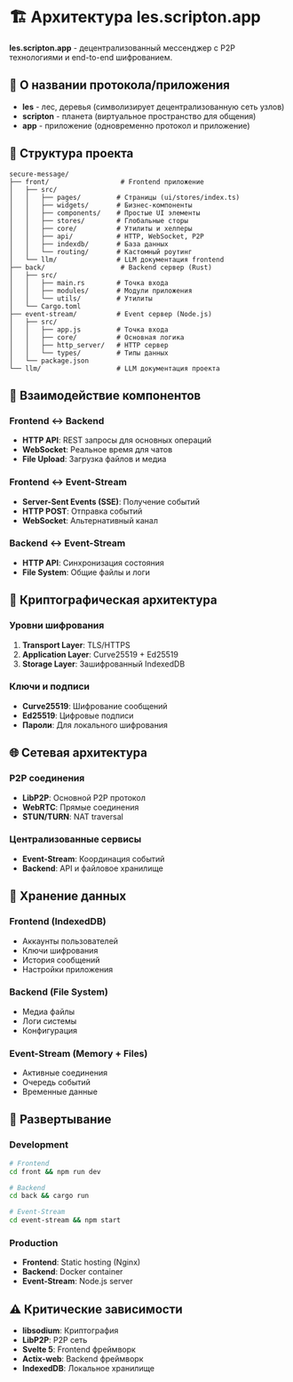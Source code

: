 # 🏗️ Архитектура les.scripton.app

**les.scripton.app** - децентрализованный мессенджер с P2P технологиями и end-to-end шифрованием.

## 📖 О названии протокола/приложения
- **les** - лес, деревья (символизирует децентрализованную сеть узлов)
- **scripton** - планета (виртуальное пространство для общения)
- **app** - приложение (одновременно протокол и приложение)

## 📁 Структура проекта
```
secure-message/
├── front/                  # Frontend приложение
│   ├── src/
│   │   ├── pages/         # Страницы (ui/stores/index.ts)
│   │   ├── widgets/       # Бизнес-компоненты
│   │   ├── components/    # Простые UI элементы
│   │   ├── stores/        # Глобальные сторы
│   │   ├── core/          # Утилиты и хелперы
│   │   ├── api/           # HTTP, WebSocket, P2P
│   │   ├── indexdb/       # База данных
│   │   └── routing/       # Кастомный роутинг
│   └── llm/               # LLM документация frontend
├── back/                   # Backend сервер (Rust)
│   ├── src/
│   │   ├── main.rs        # Точка входа
│   │   ├── modules/       # Модули приложения
│   │   └── utils/         # Утилиты
│   └── Cargo.toml
├── event-stream/          # Event сервер (Node.js)
│   ├── src/
│   │   ├── app.js         # Точка входа
│   │   ├── core/          # Основная логика
│   │   ├── http_server/   # HTTP сервер
│   │   └── types/         # Типы данных
│   └── package.json
└── llm/                   # LLM документация проекта
```

## 🔄 Взаимодействие компонентов

### Frontend ↔ Backend
- **HTTP API**: REST запросы для основных операций
- **WebSocket**: Реальное время для чатов
- **File Upload**: Загрузка файлов и медиа

### Frontend ↔ Event-Stream
- **Server-Sent Events (SSE)**: Получение событий
- **HTTP POST**: Отправка событий
- **WebSocket**: Альтернативный канал

### Backend ↔ Event-Stream
- **HTTP API**: Синхронизация состояния
- **File System**: Общие файлы и логи

## 🔐 Криптографическая архитектура

### Уровни шифрования
1. **Transport Layer**: TLS/HTTPS
2. **Application Layer**: Curve25519 + Ed25519
3. **Storage Layer**: Зашифрованный IndexedDB

### Ключи и подписи
- **Curve25519**: Шифрование сообщений
- **Ed25519**: Цифровые подписи
- **Пароли**: Для локального шифрования

## 🌐 Сетевая архитектура

### P2P соединения
- **LibP2P**: Основной P2P протокол
- **WebRTC**: Прямые соединения
- **STUN/TURN**: NAT traversal

### Централизованные сервисы
- **Event-Stream**: Координация событий
- **Backend**: API и файловое хранилище

## 💾 Хранение данных

### Frontend (IndexedDB)
- Аккаунты пользователей
- Ключи шифрования
- История сообщений
- Настройки приложения

### Backend (File System)
- Медиа файлы
- Логи системы
- Конфигурация

### Event-Stream (Memory + Files)
- Активные соединения
- Очередь событий
- Временные данные

## 🚀 Развертывание

### Development
```bash
# Frontend
cd front && npm run dev

# Backend  
cd back && cargo run

# Event-Stream
cd event-stream && npm start
```

### Production
- **Frontend**: Static hosting (Nginx)
- **Backend**: Docker container
- **Event-Stream**: Node.js server

## ⚠️ Критические зависимости
- **libsodium**: Криптография
- **LibP2P**: P2P сеть
- **Svelte 5**: Frontend фреймворк
- **Actix-web**: Backend фреймворк
- **IndexedDB**: Локальное хранилище
